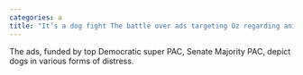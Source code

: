 ```yaml
---
categories: a
title: "It’s a dog fight The battle over ads targeting Oz regarding animal abuse"
---
```

The ads, funded by top Democratic super PAC, Senate Majority PAC, depict dogs in various forms of distress.